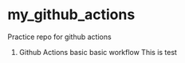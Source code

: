 # my_github_actions
Practice repo for github actions

1. Github Actions basic basic workflow 
This is test
